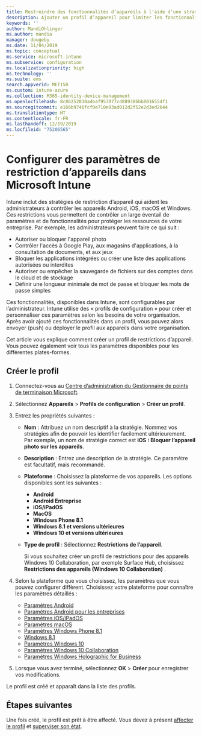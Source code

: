 ```yaml
---
title: Restreindre des fonctionnalités d’appareils à l'aide d'une stratégie dans Microsoft Intune - Azure | Microsoft Docs
description: Ajouter un profil d’appareil pour limiter les fonctionnalités sur les appareils Android, macOS, iOS, iPadOS, Windows Phone et Windows 10 dans Microsoft Intune
keywords: ''
author: MandiOhlinger
ms.author: mandia
manager: dougeby
ms.date: 11/04/2019
ms.topic: conceptual
ms.service: microsoft-intune
ms.subservice: configuration
ms.localizationpriority: high
ms.technology: ''
ms.suite: ems
search.appverid: MET150
ms.custom: intune-azure
ms.collection: M365-identity-device-management
ms.openlocfilehash: 8c86252030a4baf957077cd889386bb8016554f1
ms.sourcegitcommit: e166b9746fcf0e710e93ad012d2f52e2d3ed2644
ms.translationtype: HT
ms.contentlocale: fr-FR
ms.lasthandoff: 12/19/2019
ms.locfileid: "75206565"
---
```

# <a name="configure-device-restriction-settings-in-microsoft-intune"></a>Configurer des paramètres de restriction d’appareils dans Microsoft Intune



Intune inclut des stratégies de restriction d’appareil qui aident les administrateurs à contrôler les appareils Android, iOS, macOS et Windows. Ces restrictions vous permettent de contrôler un large éventail de paramètres et de fonctionnalités pour protéger les ressources de votre entreprise. Par exemple, les administrateurs peuvent faire ce qui suit :

- Autoriser ou bloquer l'appareil photo
- Contrôler l'accès à Google Play, aux magasins d'applications, à la consultation de documents, et aux jeux
- Bloquer les applications intégrées ou créer une liste des applications autorisées ou interdites
- Autoriser ou empêcher la sauvegarde de fichiers sur des comptes dans le cloud et de stockage
- Définir une longueur minimale de mot de passe et bloquer les mots de passe simples

Ces fonctionnalités, disponibles dans Intune, sont configurables par l’administrateur. Intune utilise des « profils de configuration » pour créer et personnaliser ces paramètres selon les besoins de votre organisation. Après avoir ajouté ces fonctionnalités dans un profil, vous pouvez alors envoyer (push) ou déployer le profil aux appareils dans votre organisation.

Cet article vous explique comment créer un profil de restrictions d’appareil. Vous pouvez également voir tous les paramètres disponibles pour les différentes plates-formes.

## <a name="create-the-profile"></a>Créer le profil

1. Connectez-vous au [Centre d’administration du Gestionnaire de points de terminaison Microsoft](https://go.microsoft.com/fwlink/?linkid=2109431).
2. Sélectionnez **Appareils** > **Profils de configuration** > **Créer un profil**.
3. Entrez les propriétés suivantes :

    - **Nom** : Attribuez un nom descriptif à la stratégie. Nommez vos stratégies afin de pouvoir les identifier facilement ultérieurement. Par exemple, un nom de stratégie correct est **iOS : Bloquer l’appareil photo sur les appareils**.
    - **Description** : Entrez une description de la stratégie. Ce paramètre est facultatif, mais recommandé.
    - **Plateforme** : Choisissez la plateforme de vos appareils. Les options disponibles sont les suivantes :  

        - **Android**
        - **Android Entreprise**
        - **iOS/iPadOS**
        - **MacOS**
        - **Windows Phone 8.1**
        - **Windows 8.1 et versions ultérieures**
        - **Windows 10 et versions ultérieures**

    - **Type de profil** : Sélectionnez **Restrictions de l’appareil**.

        Si vous souhaitez créer un profil de restrictions pour des appareils Windows 10 Collaboration, par exemple Surface Hub, choisissez **Restrictions des appareils (Windows 10 Collaboration)** .

4. Selon la plateforme que vous choisissez, les paramètres que vous pouvez configurer diffèrent. Choisissez votre plateforme pour connaître les paramètres détaillés :

    - [Paramètres Android](../device-restrictions-android.md)
    - [Paramètres Android pour les entreprises](../device-restrictions-android-for-work.md)
    - [Paramètres iOS/iPadOS](device-restrictions-ios.md)
    - [Paramètres macOS](device-restrictions-macos.md)
    - [Paramètres Windows Phone 8.1](device-restrictions-windows-phone-8-1.md)
    - [Windows 8.1](device-restrictions-windows-8-1.md)
    - [Paramètres Windows 10](device-restrictions-windows-10.md)
    - [Paramètres Windows 10 Collaboration](device-restrictions-windows-10-teams.md)
    - [Paramètres Windows Holographic for Business](device-restrictions-windows-holographic.md)

5. Lorsque vous avez terminé, sélectionnez **OK** > **Créer** pour enregistrer vos modifications.

Le profil est créé et apparaît dans la liste des profils.

## <a name="next-steps"></a>Étapes suivantes

Une fois créé, le profil est prêt à être affecté. Vous devez à présent [affecter le profil](../device-profile-assign.md) et [superviser son état](../device-profile-monitor.md).

<!--  Removing image as part of design review; retaining source until we known the disposition.

## Example of device restriction settings

In this high-level example, you'll create a device restriction policy that blocks the use of the built-in camera app on Android devices.

![How to disable the camera on Android devices](./media/device-restrictions-configure/disable-android-camera.png)

-->
